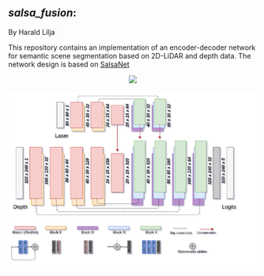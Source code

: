 ## _salsa_fusion_: 

By Harald Lilja

This repository contains an implementation of an encoder-decoder network for semantic scene segmentation based on 2D-LiDAR and depth data. The network design is based on [SalsaNet](https://gitlab.com/aksoyeren/salsanet)


<p align="center">
    <img src="./data/salsa_fusion.gif" class="center">
</p>

<p align="center">
    <img src="./data/network.png" class="center" width=600>
</p>



